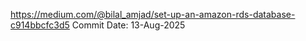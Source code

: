


https://medium.com/@bilal_amjad/set-up-an-amazon-rds-database-c914bbcfc3d5
Commit Date: 13-Aug-2025
